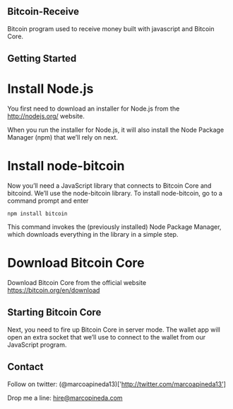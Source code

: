 ## Bitcoin-Receive

Bitcoin program used to receive money built with javascript and Bitcoin Core.

## Getting Started

# Install Node.js

You first need to download an installer for Node.js from the http://nodejs.org/ website.

When you run the installer for Node.js, it will also install the Node Package Manager (npm) that we’ll rely on next.

# Install node-bitcoin

Now you’ll need a JavaScript library that connects to Bitcoin Core and bitcoind. We’ll use the node-bitcoin library. To install node-bitcoin, go to a command prompt and enter

` npm install bitcoin `

This command invokes the (previously installed) Node Package Manager, which downloads everything in the library in a simple step.

# Download Bitcoin Core
Download Bitcoin Core from the official website https://bitcoin.org/en/download

## Starting Bitcoin Core
Next, you need to fire up Bitcoin Core in server mode. The wallet app will open an extra socket that we’ll use to connect to the wallet from our JavaScript program.

## Contact

Follow on twitter:
(@marcoapineda13)['http://twitter.com/marcoapineda13']

Drop me a line:
hire@marcopineda.com
